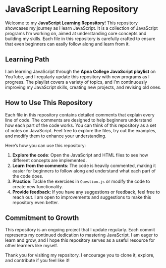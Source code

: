 # JavaScript Learning Repository

Welcome to my **JavaScript Learning Repository**! This repository showcases my journey as I learn JavaScript. It is a collection of JavaScript programs I’m working on, aimed at understanding core concepts and building my skills. Each file in this repository is carefully crafted to ensure that even beginners can easily follow along and learn from it.

## Learning Path

I am learning JavaScript through the **Apna College JavaScript playlist** on YouTube, and I regularly update this repository with new programs as I progress. The playlist covers a variety of topics, and I’m continuously improving my JavaScript skills, creating new projects, and revising old ones.


## How to Use This Repository

Each file in this repository contains detailed comments that explain every line of code. The comments are designed to help beginners understand how each part of the code works. You can think of this repository as a set of notes on JavaScript. Feel free to explore the files, try out the examples, and modify them to enhance your understanding.

Here’s how you can use this repository:
1. **Explore the code**: Open the JavaScript and HTML files to see how different concepts are implemented.
2. **Learn from the comments**: The code is heavily commented, making it easier for beginners to follow along and understand what each part of the code does.
3. **Practice**: Tackle the exercises in `Question.js` or modify the code to create new functionality.
4. **Provide feedback**: If you have any suggestions or feedback, feel free to reach out. I am open to improvements and suggestions to make this repository even better.

## Commitment to Growth

This repository is an ongoing project that I update regularly. Each commit represents my continued dedication to mastering JavaScript. I am eager to learn and grow, and I hope this repository serves as a useful resource for other learners like myself.

Thank you for visiting my repository. I encourage you to clone it, explore, and contribute if you feel like it!
